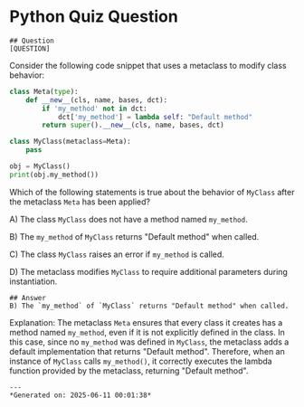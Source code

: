 # Python Quiz Question
    
    ## Question
    [QUESTION]
Consider the following code snippet that uses a metaclass to modify class behavior:

```python
class Meta(type):
    def __new__(cls, name, bases, dct):
        if 'my_method' not in dct:
            dct['my_method'] = lambda self: "Default method"
        return super().__new__(cls, name, bases, dct)

class MyClass(metaclass=Meta):
    pass

obj = MyClass()
print(obj.my_method())
```

Which of the following statements is true about the behavior of `MyClass` after the metaclass `Meta` has been applied?

A) The class `MyClass` does not have a method named `my_method`.

B) The `my_method` of `MyClass` returns "Default method" when called.

C) The class `MyClass` raises an error if `my_method` is called.

D) The metaclass modifies `MyClass` to require additional parameters during instantiation.
    
    ## Answer
    B) The `my_method` of `MyClass` returns "Default method" when called.

Explanation: The metaclass `Meta` ensures that every class it creates has a method named `my_method`, even if it is not explicitly defined in the class. In this case, since no `my_method` was defined in `MyClass`, the metaclass adds a default implementation that returns "Default method". Therefore, when an instance of `MyClass` calls `my_method()`, it correctly executes the lambda function provided by the metaclass, returning "Default method".
    
    ---
    *Generated on: 2025-06-11 00:01:38*
    